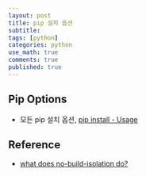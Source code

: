 ```yaml
---
layout: post
title: pip 설치 옵션
subtitle: 
tags: [python]
categories: python
use_math: true
comments: true
published: true
---
```


## Pip Options

- 모든 pip 설치 옵션, [pip install - Usage](https://pip.pypa.io/en/stable/cli/pip_install/)

## Reference

- [what does no-build-isolation do?](https://stackoverflow.com/questions/62889093/what-does-no-build-isolation-do)